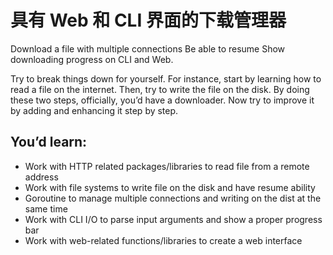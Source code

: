 # 具有 Web 和 CLI 界面的下载管理器

Download a file with multiple connections Be able to resume Show downloading progress on CLI and Web.

Try to break things down for yourself. For instance, start by learning how to read a file on the internet. 
Then, try to write the file on the disk. 
By doing these two steps, officially, you’d have a downloader. 
Now try to improve it by adding and enhancing it step by step.

## You’d learn:
- Work with HTTP related packages/libraries to read file from a remote address
- Work with file systems to write file on the disk and have resume ability
- Goroutine to manage multiple connections and writing on the dist at the same time
- Work with CLI I/O to parse input arguments and show a proper progress bar
- Work with web-related functions/libraries to create a web interface